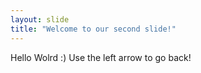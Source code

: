 ```yaml
---
layout: slide
title: "Welcome to our second slide!"
---
```

Hello Wolrd :)
Use the left arrow to go back!
